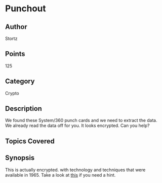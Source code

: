 # Punchout

## Author
Stortz
## Points
125
## Category
Crypto
## Description
We found these System/360 punch cards and we need to extract the data. We already read the data off for you. It looks encrypted. Can you help?
## Topics Covered

## Synopsis

This is actually encrypted. with technology and techniques that were available in 1965. Take a look at [this](https://gist.github.com/withzombies/40554f02d6c7055fb0bc) if you need a hint.